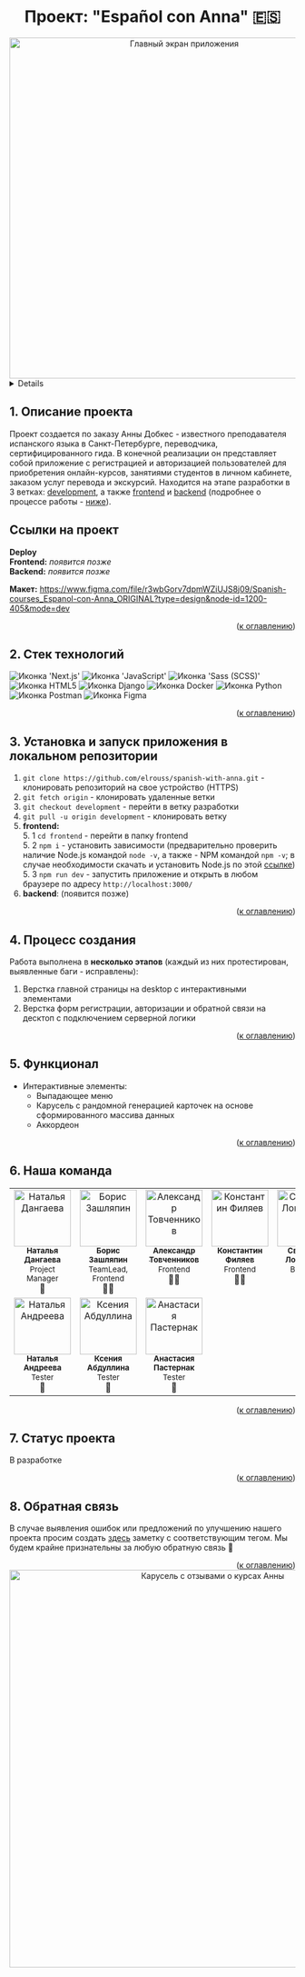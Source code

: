 <h1 align="center">Проект: "Español con Anna" 🇪🇸</h1>

<div align="center">
  <img width="600" alt="Главный экран приложения" src="https://github.com/elrouss/spanish-with-anna/assets/108838349/ab898a3b-1f88-4fdf-850a-c0097eb023d9">
</div>

<a name="summary">
  <details>
    <summary>Оглавление</summary>
    <ol>
      <li><a href="#project-description">Описание проекта</a></li>
      <li><a href="#technologies">Стек технологий</a></li>
      <li><a href="#installation">Установка и запуск приложения в локальном репозитории</a></li>
      <li><a href="#establishing">Процесс создания</a></li>
      <li><a href="#functionality">Функционал</a></li>
      <li><a href="#enhancement">Наша команда</a></li>
      <li><a href="#enhancement">Статус проекта</a></li>
      <li><a href="#feedback">Обратная связь</a></li>
    </ol>
  </details>
</a>

<a name="project-description"><h2>1. Описание проекта</h2></a>
Проект создается по заказу Анны Добкес - известного преподавателя испанского языка в Санкт-Петербурге, переводчика, сертифицированного гида. В конечной реализации он представляет собой приложение с регистрацией и авторизацией пользователей для приобретения онлайн-курсов, занятиями студентов в личном кабинете, заказом услуг перевода и экскурсий. Находится на этапе разработки в 3 ветках: <a href="https://github.com/elrouss/spanish-with-anna/tree/development">development</a>, а также <a href="https://github.com/elrouss/spanish-with-anna/tree/frontend">frontend</a> и <a href="https://github.com/elrouss/spanish-with-anna/tree/backend">backend</a> (подробнее о процессе работы - <a href="#establishing">ниже</a>).

<b>Ссылки на проект</b>
---
**Deploy**
<br>
**Frontend:** *появится позже*
<br>
**Backend:** *появится позже*

<b>Макет:</b> https://www.figma.com/file/r3wbGorv7dpmWZiUJS8j09/Spanish-courses_Espanol-con-Anna_ORIGINAL?type=design&node-id=1200-405&mode=dev
<br>

<div align="right">(<a href="#summary">к оглавлению</a>)</div>

<a name="technologies"><h2>2. Стек технологий</h2></a>
<span>
  <img src="https://img.shields.io/badge/next.js-000000?style=for-the-badge&logo=nextdotjs&logoColor=white" alt="Иконка 'Next.js'">
  <img src="https://img.shields.io/badge/JavaScript-323330?style=for-the-badge&logo=javascript&logoColor=F7DF1E" alt="Иконка 'JavaScript'">
  <img src="https://img.shields.io/badge/Sass-CC6699?style=for-the-badge&logo=sass&logoColor=white" alt="Иконка 'Sass (SCSS)'">
  <img src="https://img.shields.io/badge/HTML5-E34F26?style=for-the-badge&logo=html5&logoColor=white" alt="Иконка HTML5">
  <img src="https://img.shields.io/badge/Django-092E20?style=for-the-badge&logo=django&logoColor=green" alt="Иконка Django">
  <img src="https://img.shields.io/badge/Docker-2CA5E0?style=for-the-badge&logo=docker&logoColor=white" alt="Иконка Docker">
  <img src="https://img.shields.io/badge/Python-FFD43B?style=for-the-badge&logo=python&logoColor=blue" alt="Иконка Python">
  <img src="https://img.shields.io/badge/Postman-FF6C37?style=for-the-badge&logo=Postman&logoColor=white" alt="Иконка Postman">
  <img src="https://img.shields.io/badge/Figma-F24E1E?style=for-the-badge&logo=figma&logoColor=white" alt="Иконка Figma">
</span>

<div align="right">(<a href="#summary">к оглавлению</a>)</div>

<a name="installation"><h2>3. Установка и запуск приложения в локальном репозитории</h2></a>
1. `git clone https://github.com/elrouss/spanish-with-anna.git` - клонировать репозиторий на свое устройство (HTTPS)
2. `git fetch origin` - клонировать удаленные ветки
3. `git checkout development` - перейти в ветку разработки
4. `git pull -u origin development` - клонировать ветку
5.  **frontend:**
<br> 5. 1 `cd frontend` - перейти в папку frontend
<br> 5. 2 `npm i` - установить зависимости (предварительно проверить наличие Node.js командой `node -v`, а также - NPM командой `npm -v`; в случае необходимости скачать и установить Node.js по этой <a href="https://nodejs.org/en/download">ссылке</a>)
<br> 5. 3 `npm run dev` - запустить приложение и открыть в любом браузере по адресу `http://localhost:3000/`
6. **backend**: (появится позже)

<div align="right">(<a href="#summary">к оглавлению</a>)</div>

<a name="establishing"><h2>4. Процесс создания</h2></a>
Работа выполнена в <b>несколько этапов</b> (каждый из них протестирован, выявленные баги - исправлены):
<br>
1. Верстка главной страницы на desktop с интерактивными элементами
2. Верстка форм регистрации, авторизации и обратной связи на десктоп с подключением серверной логики

<div align="right">(<a href="#summary">к оглавлению</a>)</div>

<a name="functionality"><h2>5. Функционал</h2></a>
- Интерактивные элементы:
  - Выпадающее меню
  - Карусель с рандомной генерацией карточек на основе сформированного массива данных
  - Аккордеон

<div align="right">(<a href="#summary">к оглавлению</a>)</div>

<a name="enhancement"><h2>6. Наша команда</h2></a>
<table>
  <tbody>
    <tr>
      <td align="center" valign="top" width="14.28%"><img src="https://github.com/elrouss/spanish-with-anna/assets/108838349/7c7b71cd-e3c8-41ae-b163-63fe21e8f1ba" width="100px;" alt="Наталья Дангаева"/><br/><a href="https://github.com/Natarrada"><sub><b>Наталья Дангаева</b></sub></a><br/><sub>Project Manager</sub><br>💼</td>
      <td align="center" valign="top" width="14.28%"><img src="https://avatars.githubusercontent.com/u/108838349?v=4" width="100px;" alt="Борис Зашляпин"/><br /><a href="https://github.com/elrouss"><sub><b>Борис Зашляпин</b></sub></a><br/><sub>TeamLead, Frontend</sub><br />👨‍💻</td>
      <td align="center" valign="top" width="14.28%"><img src="https://avatars.githubusercontent.com/u/108974517?v=4" width="100px;" alt="Александр Товченников"/><br /><a href="https://github.com/yryryk"><sub><b>Александр Товченников</b></sub></a><br/><sub>Frontend</sub><br />👨‍💻</td>
      <td align="center" valign="top" width="14.28%"><img src="https://avatars.githubusercontent.com/u/105106407?v=44" width="100px;" alt="Константин Филяев"/><br /><a href="https://github.com/uzornakovre"><sub><b>Константин Филяев</b></sub></a><br/><sub>Frontend</sub><br />👨‍💻</td>
      <td align="center" valign="top" width="14.28%"><img src="https://avatars.githubusercontent.com/u/81865046?v=4" width="100px;" alt="Светлана Логвинова"/><br /><a href="https://github.com/SunnyInHouse"><sub><b>Светлана Логвинова</b></sub></a><br/><sub>Backend</sub><br />👩‍💻</td>
      <td align="center" valign="top" width="14.28%"><img src="https://avatars.githubusercontent.com/u/108136952?v=4" width="100px;" alt="Ольга Мелихова"/><br /><a href="https://github.com/ApriCotBrain"><sub><b>Ольга Мелихова</b></sub></a><br/><sub>Backend</sub><br />👩‍💻</td>
      <td align="center" valign="top" width="14.28%"><img src="https://github.com/elrouss/spanish-with-anna/assets/108838349/2f0351ee-7b5a-465d-95ee-69fb3a7a015a" width="100px;" alt="Кристина Колабышева"/><br /><a href="https://www.behance.net/kristina_kolabysheva"><sub><b>Кристина Колабышева</b></sub></a><br/><sub>UI/UX Designer</sub><br />🎨</td>
    </tr>
    <tr>
    <td align="center" valign="top" width="14.28%"><img src="https://github.com/elrouss/spanish-with-anna/assets/108838349/a6dbd08b-9055-462a-951e-5c54f1dbc61d" width="100px;" alt="Наталья Андреева"/><br /><a href="https://github.com/And0nata"><sub><b>Наталья Андреева</b></sub></a><br/><sub>Tester</sub><br />🐞</td>
    <td align="center" valign="top" width="14.28%"><img src="https://github.com/elrouss/spanish-with-anna/assets/108838349/c3d8201f-ba32-4e3b-bce7-1948b4b86f2b" width="100px" alt="Ксения Абдуллина"/><br /><a href="https://github.com/Abdullina517"><sub><b>Ксения Абдуллина</b></sub></a><br/><sub>Tester</sub><br />🐞</td>
      <td align="center" valign="top" width="14.28%"><img src="https://github.com/elrouss/spanish-with-anna/assets/108838349/999b5fa4-5af0-4335-9e00-ec89e1c63180" width="100px;" alt="Анастасия Пастернак"/><br /><a href="#"><sub><b>Анастасия Пастернак</b></sub></a><br/><sub>Tester</sub><br />🐞</td>
    </tr>


  </tbody>

</table>

<div align="right">(<a href="#summary">к оглавлению</a>)</div>


<a name="enhancement"><h2>7. Статус проекта</h2></a>
В разработке

<div align="right">(<a href="#summary">к оглавлению</a>)</div>

<a name="feedback"><h2>8. Обратная связь</h2></a>
В случае выявления ошибок или предложений по улучшению нашего проекта просим создать <a href="https://github.com/elrouss/spanish-with-anna/issues">здесь</a> заметку с соответствующим тегом. Мы будем крайне признательны за любую обратную связь 🤗

<div align="right">(<a href="#summary">к оглавлению</a>)</div>

<div align="center">
  <a href="https://elrouss.movies.nomoredomains.monster/">
    <img width="700" alt="Карусель с отзывами о курсах Анны" src="https://github.com/elrouss/spanish-with-anna/assets/108838349/2bdd825e-1019-493f-9fd3-437559067aaf">
  </a>
</div>
